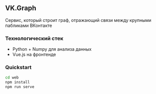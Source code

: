 ## VK.Graph

Сервис, который строит граф, отражающий связи между крупными пабликами ВКонтакте

### Технологический стек
- Python + Numpy для анализа данных
- Vue.js на фронтенде

### Quickstart
```bash
cd web
npm install
npm run serve
```
